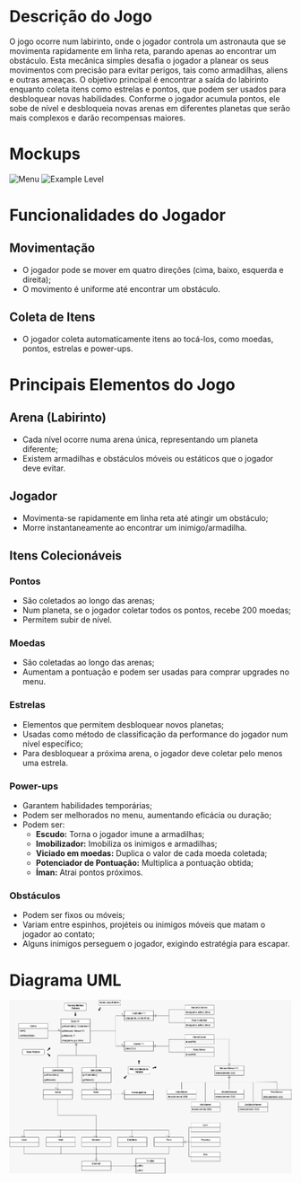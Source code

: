 # Descrição do Jogo
O jogo ocorre num labirinto, onde o jogador controla um astronauta que se movimenta
rapidamente em linha reta, parando apenas ao encontrar um obstáculo. Esta mecânica
simples desafia o jogador a planear os seus movimentos com precisão para evitar perigos,
tais como armadilhas, aliens e outras ameaças. O objetivo principal é encontrar a saída do
labirinto enquanto coleta itens como estrelas e pontos, que podem ser usados para
desbloquear novas habilidades.
Conforme o jogador acumula pontos, ele sobe de nível e desbloqueia novas arenas em
diferentes planetas que serão mais complexos e darão recompensas maiores.

# Mockups

![Menu](mockup_menu.png)
![Example Level](mockup_alevel.png)

# Funcionalidades do Jogador

## Movimentação
- O jogador pode se mover em quatro direções (cima, baixo, esquerda e direita);
- O movimento é uniforme até encontrar um obstáculo.

## Coleta de Itens
- O jogador coleta automaticamente itens ao tocá-los, como moedas, pontos,
estrelas e power-ups.


# Principais Elementos do Jogo

## Arena (Labirinto)
- Cada nível ocorre numa arena única, representando um planeta diferente;
- Existem armadilhas e obstáculos móveis ou estáticos que o jogador deve evitar.

## Jogador
- Movimenta-se rapidamente em linha reta até atingir um obstáculo;
- Morre instantaneamente ao encontrar um inimigo/armadilha.

## Itens Colecionáveis
### Pontos
- São coletados ao longo das arenas;
- Num planeta, se o jogador coletar todos os pontos, recebe 200 moedas;
- Permitem subir de nível.

### Moedas
- São coletadas ao longo das arenas;
- Aumentam a pontuação e podem ser usadas para comprar upgrades no
menu.

### Estrelas
- Elementos que permitem desbloquear novos planetas;
- Usadas como método de classificação da performance do jogador num nível
específico;
- Para desbloquear a próxima arena, o jogador deve coletar pelo menos uma
estrela.

### Power-ups
- Garantem habilidades temporárias;
- Podem ser melhorados no menu, aumentando eficácia ou duração;
- Podem ser:
  - **Escudo:** Torna o jogador imune a armadilhas;
  - **Imobilizador:** Imobiliza os inimigos e armadilhas;
  - **Viciado em moedas:** Duplica o valor de cada moeda coletada;
  - **Potenciador de Pontuação:** Multiplica a pontuação obtida;
  - **Íman:** Atrai pontos próximos.
 
### Obstáculos
- Podem ser fixos ou móveis;
- Variam entre espinhos, projéteis ou inimigos móveis que matam o jogador
ao contato;
- Alguns inimigos perseguem o jogador, exigindo estratégia para escapar.

# Diagrama UML

![UML class diagram](docs/uml_ldts.drawio.png)

